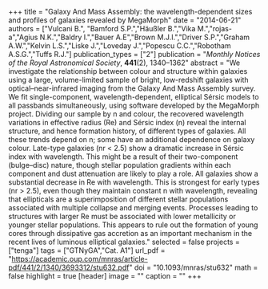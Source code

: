 +++
title = "Galaxy And Mass Assembly: the wavelength-dependent sizes and profiles of galaxies revealed by MegaMorph"
date = "2014-06-21"
authors = ["Vulcani B.", "Bamford S.P.","Häußler B.","Vika M.","rojas-a","Agius N.K.","Baldry I.","Bauer A.E","Brown M.J.I.","Driver S.P.","Graham A.W.","Kelvin L.S.","Liske J.","Loveday J.","Popescu C.C.","Robotham A.S.G.","Tuffs R.J."]
publication_types = ["2"]
publication = "*Monthly Notices of the Royal Astronomical Society*, **441**(2), 1340–1362"
abstract = "We investigate the relationship between colour and structure within galaxies using a large, volume-limited sample of bright, low-redshift galaxies with optical–near-infrared imaging from the Galaxy And Mass Assembly survey. We fit single-component, wavelength-dependent, elliptical Sérsic models to all passbands simultaneously, using software developed by the MegaMorph project. Dividing our sample by n and colour, the recovered wavelength variations in effective radius (Re) and Sérsic index (n) reveal the internal structure, and hence formation history, of different types of galaxies. All these trends depend on n; some have an additional dependence on galaxy colour. Late-type galaxies (nr < 2.5) show a dramatic increase in Sérsic index with wavelength. This might be a result of their two-component (bulge–disc) nature, though stellar population gradients within each component and dust attenuation are likely to play a role. All galaxies show a substantial decrease in Re with wavelength. This is strongest for early types (nr > 2.5), even though they maintain constant n with wavelength, revealing that ellipticals are a superimposition of different stellar populations associated with multiple collapse and merging events. Processes leading to structures with larger Re must be associated with lower metallicity or younger stellar populations. This appears to rule out the formation of young cores through dissipative gas accretion as an important mechanism in the recent lives of luminous elliptical galaxies."
selected = false
projects = ["tenga"]
tags = ["GTNyGA","Cat. A1"]
url_pdf = "https://academic.oup.com/mnras/article-pdf/441/2/1340/3693312/stu632.pdf"
doi = "10.1093/mnras/stu632"
math = false
highlight = true
[header]
image = ""
caption = ""
+++
